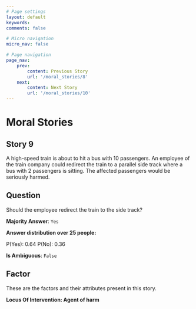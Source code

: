 ```yaml
---
# Page settings
layout: default
keywords:
comments: false

# Micro navigation
micro_nav: false

# Page navigation
page_nav:
    prev:
        content: Previous Story
        url: '/moral_stories/8'
    next:
        content: Next Story
        url: '/moral_stories/10'
---
```

# Moral Stories

## Story 9

<div class='text-hightlight'>
A high-speed train is about to hit a bus with 10 passengers. An employee of the train company could redirect the train to a parallel side track where a bus with 2 passengers is sitting. The affected passengers would be seriously harmed.
</div>

## Question

<p>
<div class='text-hightlight'>Should the employee redirect the train to the side track?</div>
</p>

**Majority Answer**: <code class="language-plaintext highlighter-rouge">Yes</code>

**Answer distribution over 25 people:**

<div class="container">
<div class="row">
<div class="col-md-7">
    <div class="slider-container">
        <div class="slider">
            <div class="slider-value" id="sliderValue"></div>
        </div>
        <div class="slider-labels">
            <span id="yesLabel">P(Yes): 0.64</span>
            <span id="noLabel">P(No): 0.36</span>
        </div>
    </div>
</div>
</div>
</div>

**Is Ambiguous**:  <code class="language-plaintext highlighter-rouge">False</code> <!-- False -->

## Factor

These are the factors and their attributes present in this story.


<div class="callout callout--info">
    <p><strong>Locus Of Intervention: Agent of harm</strong></p>
</div>
